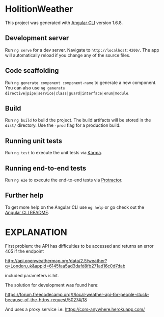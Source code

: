 # HolitionWeather

This project was generated with [Angular CLI](https://github.com/angular/angular-cli) version 1.6.8.

## Development server

Run `ng serve` for a dev server. Navigate to `http://localhost:4200/`. The app will automatically reload if you change any of the source files.

## Code scaffolding

Run `ng generate component component-name` to generate a new component. You can also use `ng generate directive|pipe|service|class|guard|interface|enum|module`.

## Build

Run `ng build` to build the project. The build artifacts will be stored in the `dist/` directory. Use the `-prod` flag for a production build.

## Running unit tests

Run `ng test` to execute the unit tests via [Karma](https://karma-runner.github.io).

## Running end-to-end tests

Run `ng e2e` to execute the end-to-end tests via [Protractor](http://www.protractortest.org/).

## Further help

To get more help on the Angular CLI use `ng help` or go check out the [Angular CLI README](https://github.com/angular/angular-cli/blob/master/README.md).

# EXPLANATION

First problem: the API has difficulties to be accessed and returns an error 405 if the endpoint

http://api.openweathermap.org/data/2.5/weather?q=London,uk&appid=6145faa5ad3dafd8fb271ad16c0d7dab

included parameters is hit.

The solution for development was found here:

https://forum.freecodecamp.org/t/local-weather-api-for-people-stuck-because-of-the-https-request/50274/18

And uses a proxy service i.e. https://cors-anywhere.herokuapp.com/


